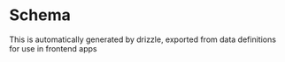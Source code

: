 # Schema

This is automatically generated by drizzle, exported from data definitions for use in frontend apps
